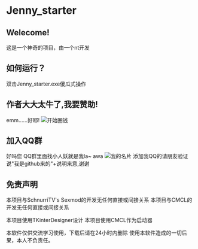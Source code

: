 # Jenny_starter
## Welecome!
这是一个神奇的项目，由一个nt开发
## 如何运行？
双击Jenny_starter.exe傻瓜式操作
## 作者大大太牛了,我要赞助!
emm......好耶!
![开始圈钱](https://user-images.githubusercontent.com/107287093/184118422-43a695f3-7c3c-47d1-a74e-8eba3c09826b.jpg)
## 加入QQ群
好吗您
QQ群里面找小人妖就是我la~ awa
![我的名片](https://user-images.githubusercontent.com/107287093/184118654-48f1c26d-d09f-47e4-9277-93a02a247237.png)
添加我QQ的请朋友验证说"我是github来的"+说明来意,谢谢
## 免责声明
本项目与SchnurriTV's Sexmod的开发无任何直接或间接关系
本项目与CMCL的开发无任何直接或间接关系

本项目使用TKinterDesigner设计
本项目使用CMCL作为启动器

本软件仅供交流学习使用，下载后请在24小时内删除
使用本软件造成的一切后果，本人不负责任。
